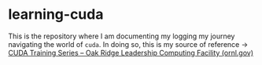 # learning-cuda

This is the repository where I am documenting my logging my journey navigating the world of `cuda`. In doing so, this is my source of reference &rarr; [CUDA Training Series – Oak Ridge Leadership Computing Facility (ornl.gov)](https://www.olcf.ornl.gov/cuda-training-series/)
